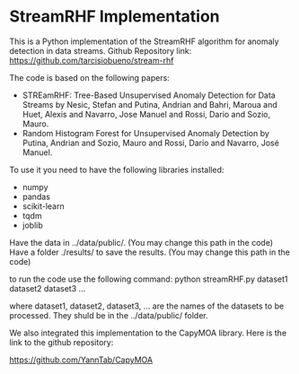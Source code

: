 # StreamRHF Implementation

This is a Python implementation of the StreamRHF algorithm for anomaly detection in data streams.
Github Repository link: https://github.com/tarcisiobueno/stream-rhf

The code is based on the following papers:

- STREamRHF: Tree-Based Unsupervised Anomaly Detection for Data Streams by Nesic, Stefan and Putina, Andrian and Bahri, Maroua and Huet, Alexis and Navarro, Jose Manuel and Rossi, Dario and Sozio, Mauro. 
- Random Histogram Forest for Unsupervised Anomaly Detection by Putina, Andrian and Sozio, Mauro and Rossi, Dario and Navarro, José Manuel.

To use it you need to have the following libraries installed:
- numpy
- pandas
- scikit-learn
- tqdm
- joblib

Have the data in ../data/public/. (You may change this path in the code)
Have a folder ./results/ to save the results. (You may change this path in the code)

to run the code use the following command:
python streamRHF.py dataset1 dataset2 dataset3 ...

where dataset1, dataset2, dataset3, ... are the names of the datasets to be processed. They shuld be in the ../data/public/ folder.

We also integrated this implementation to the CapyMOA library. Here is the link to the github repository:

https://github.com/YannTab/CapyMOA
